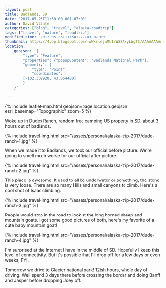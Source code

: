 ```yaml
---
layout: post
title: Badlands, SD
date: '2017-05-23T11:50:00.001-07:00'
author: David Vitale
categories: ["blog", "travel", "alaska-roadtrip"]
tags: ["travel", "nature", "roadtrip"]
modified_time: '2017-05-23T11:50:27.183-07:00'
thumbnail: https://4.bp.blogspot.com/-wWxrlejaMLI/WSSAxyLWgTI/AAAAAAAAAoM/rfHds8xMRmwZ85ixRqn9UJjlZ_-SGPZEQCLcB/s72-c/IMG_20170523_065803.jpg
location:       
    geojson: '{
        "type": "Feature",
        "properties": {"popupContent": "Badlands National Park"},
        "geometry": {
            "type": "Point",
            "coordinates":
		[-102.339920, 43.854480]
        }
    }'

---
```


{% include leaflet-map.html
    geojson=page.location.geojson
    esri_basemap="Topographic"
    zoom=5
%}

Woke up in Dudes Ranch, random free camping US property in SD. about 3 hours out of badlands.

{% include travel-img.html src="/assets/personal/alaska-trip-2017/dude-ranch-1.jpg" %}

When we made it to Badlands, we took our official before picture. We're going to smell much worse for our official after picture.

{% include travel-img.html src="/assets/personal/alaska-trip-2017/dude-ranch-2.jpg" %}

This place is awesome. It used to all be underwater or something, the stone is very loose. There are so many Hills and small canyons to climb. Here's a cool shot of Isaac climbing.

{% include travel-img.html src="/assets/personal/alaska-trip-2017/dude-ranch-3.jpg" %}

People would stop in the road to look at the long horned sheep and mountain goats. I got some good pictures of both, here's my favorite of a cute baby mountain goat! 

{% include travel-img.html src="/assets/personal/alaska-trip-2017/dude-ranch-4.jpg" %}

I'm surprised at the Internet I have in the middle of SD. Hopefully I keep this level of connectivity. But it's possible that I'll drop off for a few days or even weeks, FYI.

Tomorrow we drive to Glacier national park! 12ish hours, whole day of driving. Well spend 3 days there before crossing the border and doing Banff and Jasper before dropping Joey off.

